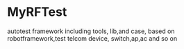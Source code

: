 MyRFTest
========

autotest framework including tools, lib,and case, based on robotframework,test telcom device, switch,ap,ac and so on
